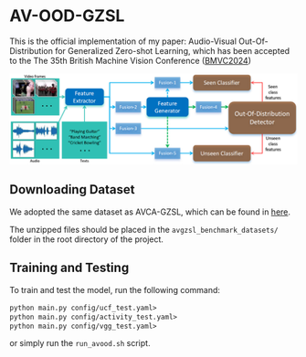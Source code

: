 # AV-OOD-GZSL
This is the official implementation of my paper: Audio-Visual Out-Of-Distribution for Generalized Zero-shot Learning, which has been accepted to the The 35th British Machine Vision Conference ([BMVC2024](https://bmvc2024.org/))

![Image description](img/framework.png)

## Downloading Dataset
We adopted the same dataset as AVCA-GZSL, which can be found in [here](https://github.com/ExplainableML/AVCA-GZSL?tab=readme-ov-file#downloading-our-features).

The unzipped files should be placed in the `avgzsl_benchmark_datasets/` folder in the root directory of the project.

## Training and Testing
To train and test the model, run the following command:
    
    python main.py config/ucf_test.yaml>
    python main.py config/activity_test.yaml>
    python main.py config/vgg_test.yaml>

or simply run the `run_avood.sh` script.
